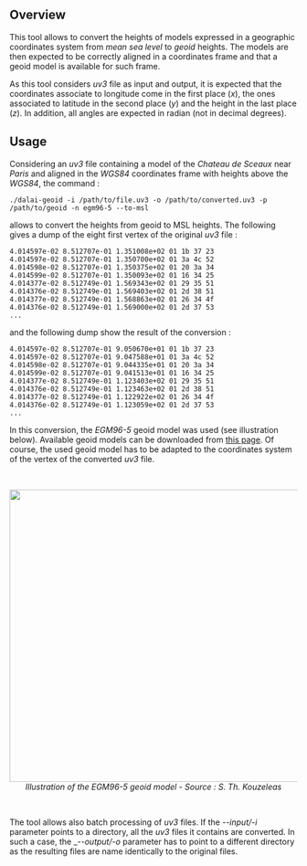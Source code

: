 ## Overview

This tool allows to convert the heights of models expressed in a geographic coordinates system from _mean sea level_ to _geoid_ heights. The models are then expected to be correctly aligned in a coordinates frame and that a geoid model is available for such frame.

As this tool considers _uv3_ file as input and output, it is expected that the coordinates associate to longitude come in the first place (_x_), the ones associated to latitude in the second place (_y_) and the height in the last place (_z_). In addition, all angles are expected in radian (not in decimal degrees).

## Usage

Considering an _uv3_ file containing a model of the _Chateau de Sceaux_ near _Paris_ and aligned in the _WGS84_ coordinates frame with heights above the _WGS84_, the command :

    ./dalai-geoid -i /path/to/file.uv3 -o /path/to/converted.uv3 -p /path/to/geoid -n egm96-5 --to-msl

allows to convert the heights from geoid to MSL heights. The following gives a dump of the eight first vertex of the original _uv3_ file :

    4.014597e-02 8.512707e-01 1.351008e+02 01 1b 37 23
    4.014597e-02 8.512707e-01 1.350700e+02 01 3a 4c 52
    4.014598e-02 8.512707e-01 1.350375e+02 01 20 3a 34
    4.014599e-02 8.512707e-01 1.350093e+02 01 16 34 25
    4.014377e-02 8.512749e-01 1.569343e+02 01 29 35 51
    4.014376e-02 8.512749e-01 1.569403e+02 01 2d 38 51
    4.014377e-02 8.512749e-01 1.568863e+02 01 26 34 4f
    4.014376e-02 8.512749e-01 1.569000e+02 01 2d 37 53
    ...

and the following dump show the result of the conversion :

    4.014597e-02 8.512707e-01 9.050670e+01 01 1b 37 23
    4.014597e-02 8.512707e-01 9.047588e+01 01 3a 4c 52
    4.014598e-02 8.512707e-01 9.044335e+01 01 20 3a 34
    4.014599e-02 8.512707e-01 9.041513e+01 01 16 34 25
    4.014377e-02 8.512749e-01 1.123403e+02 01 29 35 51
    4.014376e-02 8.512749e-01 1.123463e+02 01 2d 38 51
    4.014377e-02 8.512749e-01 1.122922e+02 01 26 34 4f
    4.014376e-02 8.512749e-01 1.123059e+02 01 2d 37 53
    ...

In this conversion, the _EGM96-5_ geoid model was used (see illustration below). Available geoid models can be downloaded from [this page](https://geographiclib.sourceforge.io/html/geoid.html). Of course, the used geoid model has to be adapted to the coordinates system of the vertex of the converted _uv3_ file.

<br />
<p align="center">
<img src="https://github.com/nils-hamel/dalai-suite/blob/master/src/dalai-geoid/doc/egm96-5.jpg?raw=true" width="512">
<br />
<i>Illustration of the EGM96-5 geoid model - Source : S. Th. Kouzeleas</i>
</p>
<br />

The tool allows also batch processing of _uv3_ files. If the _--input/-i_ parameter points to a directory, all the _uv3_ files it contains are converted. In such a case, the __--output/-o_ parameter has to point to a different directory as the resulting files are name identically to the original files.
